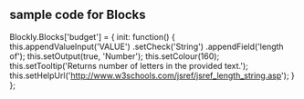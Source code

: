 ## sample code for Blocks 

Blockly.Blocks['budget'] = {
  init: function() {
    this.appendValueInput('VALUE')
        .setCheck('String')
        .appendField('length of');
    this.setOutput(true, 'Number');
    this.setColour(160);
    this.setTooltip('Returns number of letters in the provided text.');
    this.setHelpUrl('http://www.w3schools.com/jsref/jsref_length_string.asp');
  }
};
